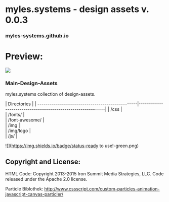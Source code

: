 # myles.systems - design assets v. 0.0.3

### myles-systems.github.io

# Preview:

![](preview2.png)




### Main-Design-Assets

myles.systems collection of design-assets.



| Directories                                                                                 |
| -------------------------------------------------|-------------------------------------------------------------|
| /css                                     |  
| /fonts/                                     |  
| /font-awesome/                                     |  
| /img                                    |  
| /img/logo                                     |  
| /js/                                     |  








![](https://img.shields.io/badge/status-ready to use!-green.png)

## Copyright and License:

HTML Code:
Copyright 2013-2015 Iron Summit Media Strategies, LLC. Code released under the Apache 2.0 license.

Particle Biblothek:
http://www.cssscript.com/custom-particles-animation-javascript-canvas-particler/







